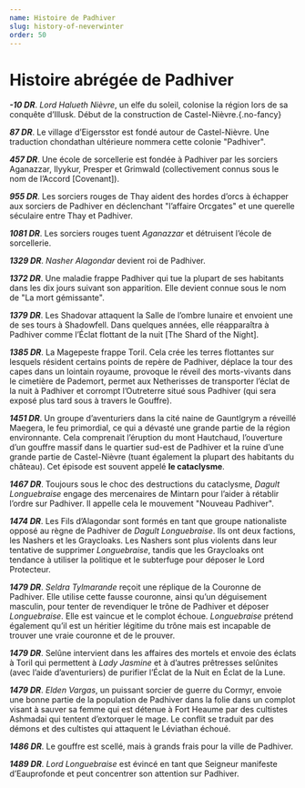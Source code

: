 ```yaml
---
name: Histoire de Padhiver
slug: history-of-neverwinter
order: 50
---
```


# Histoire abrégée de Padhiver

***-10 DR***. *Lord Halueth Nièvre*, un elfe du soleil, colonise la région lors de sa conquête d’Illusk. Début de la construction de Castel-Nièvre.{.no-fancy}

***87 DR***. Le village d’Eigersstor est fondé autour de Castel-Nièvre. Une traduction chondathan ultérieure nommera cette colonie "Padhiver".

***457 DR***. Une école de sorcellerie est fondée à Padhiver par les sorciers Aganazzar, Ilyykur, Presper et Grimwald (collectivement connus sous le nom de l’Accord [Covenant]).

***955 DR***. Les sorciers rouges de Thay aident des hordes d’orcs à échapper aux sorciers de Padhiver en déclenchant "l’affaire Orcgates" et une querelle séculaire entre Thay et Padhiver.

***1081 DR***. Les sorciers rouges tuent *Aganazzar* et détruisent l’école de sorcellerie.

***1329 DR***. *Nasher Alagondar* devient roi de Padhiver.

***1372 DR***. Une maladie frappe Padhiver qui tue la plupart de ses habitants dans les dix jours suivant son apparition. Elle devient connue sous le nom de "La mort gémissante".

***1379 DR***. Les Shadovar attaquent la Salle de l’ombre lunaire et envoient une de ses tours à Shadowfell. Dans quelques années, elle réapparaîtra à Padhiver comme l’Éclat flottant de la nuit  [The Shard of the Night].

***1385 DR***. La Magepeste frappe Toril. Cela crée les terres flottantes sur lesquels résident certains points de repère de Padhiver, déplace la tour des capes dans un lointain royaume, provoque le réveil des morts-vivants dans le cimetière de Pademort, permet aux Netherisses de transporter l’éclat de la nuit à Padhiver et corrompt l’Outreterre situé sous Padhiver (qui sera exposé plus tard sous à travers le Gouffre).

***1451 DR***. Un groupe d’aventuriers dans la cité naine de  Gauntlgrym a réveillé Maegera, le feu primordial, ce qui a dévasté une grande partie de la région environnante. Cela comprenait l’éruption du mont Hautchaud, l’ouverture d’un gouffre massif dans le quartier sud-est de Padhiver et la ruine d’une grande partie de Castel-Nièvre (tuant également la plupart des habitants du château). Cet épisode est souvent appelé **le cataclysme**.

***1467 DR***. Toujours sous le choc des destructions du cataclysme, *Dagult Longuebraise* engage des mercenaires de Mintarn pour l’aider à rétablir l’ordre sur Padhiver. Il appelle cela le mouvement "Nouveau Padhiver".

***1474 DR***. Les Fils d’Alagondar sont formés en tant que groupe nationaliste opposé au règne de Padhiver de *Dagult Longuebraise*. Ils ont deux factions, les Nashers et les Graycloaks. Les Nashers sont plus violents dans leur tentative de supprimer *Longuebraise*, tandis que les Graycloaks ont tendance à utiliser la politique et le subterfuge pour déposer le Lord Protecteur.

***1479 DR***. *Seldra Tylmarande* reçoit une réplique de la Couronne de Padhiver. Elle utilise cette fausse couronne, ainsi qu’un déguisement masculin, pour tenter de revendiquer le trône de Padhiver et déposer *Longuebraise*. Elle est vaincue et le complot échoue. *Longuebraise* prétend également qu’il est un héritier légitime du trône mais est incapable de trouver une vraie couronne et de le prouver.

***1479 DR***. Selûne intervient dans les affaires des mortels et envoie des éclats à Toril qui permettent à *Lady Jasmine* et à d’autres prêtresses selûnites (avec l’aide d’aventuriers) de purifier l’Éclat de la Nuit en Éclat de la Lune.

***1479 DR***. *Elden Vargas*, un puissant sorcier de guerre du Cormyr, envoie une bonne partie de la population de Padhiver dans la folie dans un complot visant à sauver sa femme qui est détenue à Fort Heaume par des cultistes Ashmadai qui tentent d’extorquer le mage. Le conflit se traduit par des démons et des cultistes qui attaquent le Léviathan échoué.

***1486 DR***. Le gouffre est scellé, mais à grands frais pour la ville de Padhiver.

***1489 DR***. *Lord Longuebraise* est évincé en tant que Seigneur manifeste d’Eauprofonde et peut concentrer son attention sur Padhiver.
